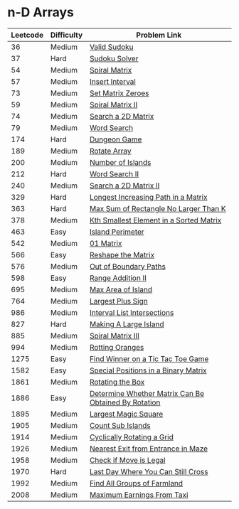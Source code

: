 # n-D Arrays



| Leetcode | Difficulty | Problem Link                                                                                                                                                                  |
| -------- | ---------- | ----------------------------------------------------------------------------------------------------------------------------------------------------------------------------- |
| 36       | Medium     | [Valid Sudoku](../difficulty-based-problem-index/leetcode-medium/leetcode-36-valid-sudoku.md)                                                                                 |
| 37       | Hard       | [Sudoku Solver](../difficulty-based-problem-index/leetcode-hard/leetcode-37-sudoku-solver.md)                                                                                 |
| 54       | Medium     | [Spiral Matrix](../difficulty-based-problem-index/leetcode-medium/leetcode-54-spiral-matrix.md)                                                                               |
| 57       | Medium     | [Insert Interval](../difficulty-based-problem-index/leetcode-medium/leetcode-57-insert-interval.md)                                                                           |
| 73       | Medium     | [Set Matrix Zeroes](../difficulty-based-problem-index/leetcode-medium/leetcode-73-set-matrix-zeroes.md)                                                                       |
| 59       | Medium     | [Spiral Matrix II](../difficulty-based-problem-index/leetcode-medium/leetcode-59-spiral-matrix-ii.md)                                                                         |
| 74       | Medium     | [Search a 2D Matrix](../difficulty-based-problem-index/leetcode-medium/leetcode-74-search-a-2d-matrix.md)                                                                     |
| 79       | Medium     | [Word Search](../difficulty-based-problem-index/leetcode-medium/leetcode-79-word-search.md)                                                                                   |
| 174      | Hard       | [Dungeon Game](../difficulty-based-problem-index/leetcode-hard/leetcode-174-dungeon-game.md)                                                                                  |
| 189      | Medium     | [Rotate Array](../difficulty-based-problem-index/leetcode-medium/leetcode-189-rotate-array.md)                                                                                |
| 200      | Medium     | [Number of Islands](../difficulty-based-problem-index/leetcode-medium/leetcode-200-number-of-islands.md)                                                                      |
| 212      | Hard       | [Word Search II](../difficulty-based-problem-index/leetcode-hard/leetcode-212-word-search-ii.md)                                                                              |
| 240      | Medium     | [Search a 2D Matrix II](../difficulty-based-problem-index/leetcode-medium/leetcode-240-search-a-2d-matrix-ii.md)                                                              |
| 329      | Hard       | [Longest Increasing Path in a Matrix](../difficulty-based-problem-index/leetcode-hard/leetcode-329-longest-increasing-path-in-a-matrix.md)                                    |
| 363      | Hard       | [Max Sum of Rectangle No Larger Than K](../difficulty-based-problem-index/leetcode-hard/leetcode-363-max-sum-of-rectangle-no-larger-than-k.md)                                |
| 378      | Medium     | [Kth Smallest Element in a Sorted Matrix](../difficulty-based-problem-index/leetcode-medium/leetcode-378-kth-smallest-element-in-a-sorted-matrix.md)                          |
| 463      | Easy       | [Island Perimeter](../difficulty-based-problem-index/leetcode-easy/leetcode-463-island-perimeter.md)                                                                          |
| 542      | Medium     | [01 Matrix](../difficulty-based-problem-index/leetcode-medium/leetcode-542-01-matrix.md)                                                                                      |
| 566      | Easy       | [Reshape the Matrix](../difficulty-based-problem-index/leetcode-easy/leetcode-566-reshape-the-matrix.md)                                                                      |
| 576      | Medium     | [Out of Boundary Paths](../difficulty-based-problem-index/leetcode-medium/leetcode-576-out-of-boundary-paths.md)                                                              |
| 598      | Easy       | [Range Addition II](../difficulty-based-problem-index/leetcode-easy/leetcode-598-range-addition-ii.md)                                                                        |
| 695      | Medium     | [Max Area of Island](../difficulty-based-problem-index/leetcode-medium/leetcode-695-max-area-of-island.md)                                                                    |
| 764      | Medium     | [Largest Plus Sign](../difficulty-based-problem-index/leetcode-medium/leetcode-764-largest-plus-sign.md)                                                                      |
| 986      | Medium     | [Interval List Intersections](../difficulty-based-problem-index/leetcode-medium/leetcode-986-interval-list-intersections.md)                                                  |
| 827      | Hard       | [Making A Large Island](../difficulty-based-problem-index/leetcode-hard/leetcode-827-making-a-large-island.md)                                                                |
| 885      | Medium     | [Spiral Matrix III](../difficulty-based-problem-index/leetcode-medium/leetcode-885-spiral-matrix-iii.md)                                                                      |
| 994      | Medium     | [Rotting Oranges](../difficulty-based-problem-index/leetcode-medium/leetcode-994-rotting-oranges.md)                                                                          |
| 1275     | Easy       | [Find Winner on a Tic Tac Toe Game](../difficulty-based-problem-index/leetcode-easy/leetcode-1275-find-winner-on-a-tic-tac-toe-game.md)                                       |
| 1582     | Easy       | [Special Positions in a Binary Matrix](../difficulty-based-problem-index/leetcode-easy/leetcode-1582-special-positions-in-a-binary-matrix.md)                                 |
| 1861     | Medium     | [Rotating the Box](../difficulty-based-problem-index/leetcode-medium/leetcode-1861-rotating-the-box.md)                                                                       |
| 1886     | Easy       | [Determine Whether Matrix Can Be Obtained By Rotation](../difficulty-based-problem-index/leetcode-easy/leetcode-1886-determine-whether-matrix-can-be-obtained-by-rotation.md) |
| 1895     | Medium     | [Largest Magic Square](../difficulty-based-problem-index/leetcode-medium/leetcode-1895-largest-magic-square.md)                                                               |
| 1905     | Medium     | [Count Sub Islands](../difficulty-based-problem-index/leetcode-medium/leetcode-1905-count-sub-islands.md)                                                                     |
| 1914     | Medium     | [Cyclically Rotating a Grid](../difficulty-based-problem-index/leetcode-medium/leetcode-1914-cyclically-rotating-a-grid.md)                                                   |
| 1926     | Medium     | [Nearest Exit from Entrance in Maze](../difficulty-based-problem-index/leetcode-medium/leetcode-1926-nearest-exit-from-entrance-in-maze.md)                                   |
| 1958     | Medium     | [Check if Move is Legal](../difficulty-based-problem-index/leetcode-medium/leetcode-1958-check-if-move-is-legal.md)                                                           |
| 1970     | Hard       | [Last Day Where You Can Still Cross](../difficulty-based-problem-index/leetcode-hard/leetcode-1970-last-day-where-you-can-still-cross.md)                                     |
| 1992     | Medium     | [Find All Groups of Farmland](../difficulty-based-problem-index/leetcode-medium/leetcode-1992-find-all-groups-of-farmland.md)                                                 |
| 2008     | Medium     | [Maximum Earnings From Taxi](../difficulty-based-problem-index/leetcode-medium/leetcode-2008-maximum-earnings-from-taxi.md)                                                   |
